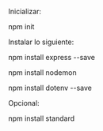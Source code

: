 Inicializar:

npm init

Instalar lo siguiente:

npm install express --save

npm install nodemon

npm install dotenv --save

Opcional:

npm install standard 

